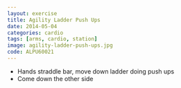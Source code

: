 ```yaml
---
layout: exercise
title: Agility Ladder Push Ups
date: 2014-05-04
categories: cardio
tags: [arms, cardio, station]
image: agility-ladder-push-ups.jpg
code: ALPU60021
---
```


- Hands straddle bar, move down ladder doing push ups
- Come down the other side
